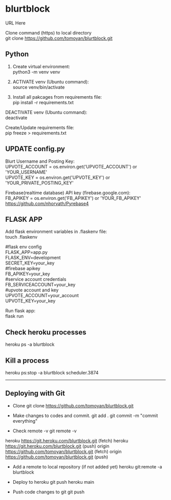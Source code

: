 # blurtblock  
URL Here

Clone command (https) to local directory  
git clone https://github.com/tomoyan/blurtblock.git  

## Python  
1. Create virtual environment:  
python3 -m venv venv  

2. ACTIVATE venv (Ubuntu command):  
source venv/bin/activate  

3. Install all pakcages from requirements file:  
pip install -r requirements.txt  

DEACTIVATE venv (Ubuntu command):  
deactivate  

Create/Update requirements file:  
pip freeze > requirements.txt  

## UPDATE config.py  
Blurt Username and Posting Key:  
UPVOTE_ACCOUNT = os.environ.get('UPVOTE_ACCOUNT') or 'YOUR_USERNAME'  
UPVOTE_KEY = os.environ.get('UPVOTE_KEY') or 'YOUR_PRIVATE_POSTING_KEY'  

Firebase(realtime database) API key (firebase.google.com):  
FB_APIKEY = os.environ.get('FB_APIKEY') or 'YOUR_FB_APIKEY'  
https://github.com/nhorvath/Pyrebase4  

## FLASK APP  
Add flask environment variables in .flaskenv file:  
touch .flaskenv  

#flask env config  
FLASK_APP=app.py  
FLASK_ENV=development  
SECRET_KEY=your_key  
#firebase apikey  
FB_APIKEY=your_key  
#service account credentials   
FB_SERVICEACCOUNT=your_key  
#upvote account and key  
UPVOTE_ACCOUNT=your_account  
UPVOTE_KEY=your_key  

Run flask app:  
flask run  

## Check heroku processes
heroku ps -a blurtblock

## Kill a process
heroku ps:stop -a blurtblock scheduler.3874

---

## Deploying with Git
* Clone
git clone https://github.com/tomoyan/blurtblock.git

* Make changes to codes and commit.
git add .
git commit -m "commit everything"

* Check remote -v
git remote -v

heroku  https://git.heroku.com/blurtblock.git (fetch)
heroku  https://git.heroku.com/blurtblock.git (push)
origin  https://github.com/tomoyan/blurtblock.git (fetch)
origin  https://github.com/tomoyan/blurtblock.git (push)

* Add a remote to local repository (if not added yet)
heroku git:remote -a blurtblock

* Deploy to heroku
git push heroku main

* Push code changes to git
git push
